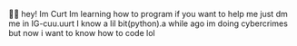 👋🏻 hey! Im Curt
Im learning how to program if you want to help me just dm me in IG-cuu.uurt
I know a lil bit(python).a while ago im doing cybercrimes but now i want to know how to code lol


